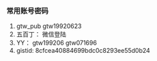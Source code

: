 ### 常用账号密码
  1. gtw_pub    gtw19920623
  2. 五百丁： 微信登陆
  3. YY： gtw199206 gtw071696
  4. gistid:  8cfcea40884699bdc0c8293ee55d0b24